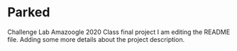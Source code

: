# Parked
 Challenge Lab Amazoogle 2020 Class final project
I am editing the README file. Adding some more details about the project description.
